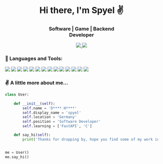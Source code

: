 <h1 align='center'>Hi there, I'm Spyel ✌️</h1>



<h3 align='center'>
    <b>
        Software | Game | Backend
        <br/>
        Developer
    </b>
</h3>



<div align='center'>
    <a href='https://www.reddit.com/user/spyel/'>
        <img src='https://img.shields.io/badge/Reddit-FF4500?style=for-the-badge&logo=reddit&logoColor=white'/>
    </a>
    <a href='https://spyels.itch.io/'>
        <img src='https://img.shields.io/badge/Itch.io-FA5C5C?style=for-the-badge&logo=itchdotio&logoColor=white'/>
    </a>
</div>



<h3>🔧 Languages and Tools:</h3>
<a href='https://www.python.org/' target='_blank'><img src='https://skillicons.dev/icons?i=python'/></a>
<a href='https://www.djangoproject.com/' target='_blank'><img src='https://skillicons.dev/icons?i=django'/></a>
<a href='/'><img src='https://skillicons.dev/icons?i=html'/></a>
<a href='/'><img src='https://skillicons.dev/icons?i=css'/></a>
<a href='https://getbootstrap.com/' target='_blank'><img src='https://skillicons.dev/icons?i=bootstrap'/></a>
<a href='https://tailwindcss.com/' target='_blank'><img src='https://skillicons.dev/icons?i=tailwind'/></a>
<a href='/'><img src='https://skillicons.dev/icons?i=js'/></a>
<a href='https://nodejs.org' target='_blank'><img src='https://skillicons.dev/icons?i=nodejs'/></a>
<a href='https://svelte.dev/' target='_blank'><img src='https://skillicons.dev/icons?i=svelte'/></a>
<a href='https://react.dev/' target='_blank'><img src='https://skillicons.dev/icons?i=react'/></a>
<a href='/'><img src='https://skillicons.dev/icons?i=cs'/></a>
<a href='https://dotnet.microsoft.com' target='_blank'><img src='https://skillicons.dev/icons?i=dotnet'/></a>
<a href='https://godotengine.org/' target='_blank'><img src='https://skillicons.dev/icons?i=godot'/></a>
<a href='https://unity.com' target='_blank'><img src='https://skillicons.dev/icons?i=unity'/></a>



<h3>✌️ A little more about me...</h3>

``` python
class User:
        
    def __init__(self):
        self.name = 'D**** H****'
        self.display_name = 'spyel'
        self.location = 'Germany'
        self.position = 'Software Developer'
        self.learning = ['FastAPI', 'C']        

    def say_hi(self):
        print('Thanks for dropping by, hope you find some of my work interesting.')


me = User()
me.say_hi()
```
